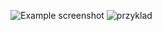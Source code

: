 ![Example screenshot](https://github.com/SabinaLimmer/goit-homework-03/blob/main/wiewiorka.png)
![przyklad](https://github.com/SabinaLimmer/goit-homework-02/issues/1#issue-2038209422)
